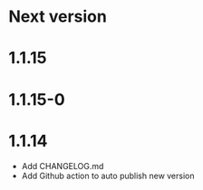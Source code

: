 # Next version

# 1.1.15

# 1.1.15-0

# 1.1.14

- Add CHANGELOG.md
- Add Github action to auto publish new version
